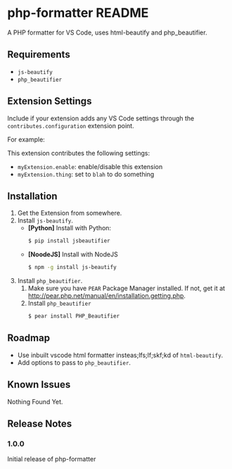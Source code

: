 # php-formatter README

A PHP formatter for VS Code, uses html-beautify and php_beautifier. 

## Requirements

* `js-beautify`
* `php_beautifier` 

## Extension Settings

Include if your extension adds any VS Code settings through the `contributes.configuration` extension point.

For example:

This extension contributes the following settings:

* `myExtension.enable`: enable/disable this extension
* `myExtension.thing`: set to `blah` to do something

## Installation
1. Get the Extension from somewhere.
2. Install `js-beautify`.
	* **[Python]** Install with Python:
		```bash
		$ pip install jsbeautifier
		```   
	* **[NoodeJS]** Install with NodeJS
		```bash
		$ npm -g install js-beautify
		```
3. Install `php_beautifier`.
	1. Make sure you have `PEAR` Package Manager installed. If not, get it at http://pear.php.net/manual/en/installation.getting.php.
	2. Install `php_beautifier`
		```bash
		$ pear install PHP_Beautifier
		```

## Roadmap
*	Use inbuilt vscode html formatter insteas;lfs;lf;skf;kd of `html-beautify`.
*	Add options to pass to `php_beautifier`.

## Known Issues

Nothing Found Yet.  

## Release Notes

### 1.0.0

Initial release of php-formatter
